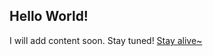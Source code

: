 ## Hello World!
I will add content soon. Stay tuned!
<a href="https://www.youtube.com/watch?v=rmL1D_aWTAY&list=WL&index=15&t=0s">Stay alive~</a>

